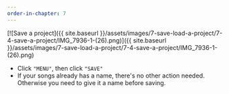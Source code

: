 ```yaml
---
order-in-chapter: 7
---
```


[![Save a project]({{ site.baseurl }}/assets/images/7-save-load-a-project/7-4-save-a-project/IMG_7936-1-(26).png)]({{
site.baseurl }}/assets/images/7-save-load-a-project/7-4-save-a-project/IMG_7936-1-(26).png)

- Click `"MENU"`, then click `"SAVE"`
- If your songs already has a name, there's no other action needed. Otherwise you need to give it a name before saving.

